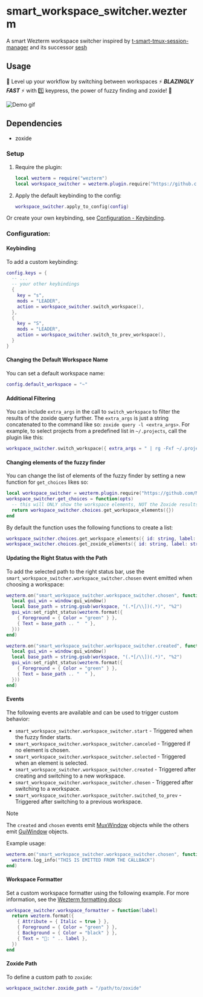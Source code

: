 # smart_workspace_switcher.wezterm

A smart Wezterm workspace switcher inspired by [t-smart-tmux-session-manager](https://github.com/joshmedeski/t-smart-tmux-session-manager) and its successor [sesh](https://github.com/joshmedeski/sesh)

## Usage

💨 Level up your workflow by switching between workspaces ⚡ ***BLAZINGLY FAST*** ⚡ with 1️⃣ keypress, the power of fuzzy finding and zoxide! 💨

![Demo gif](https://github.com/MLFlexer/smart_workspace_switcher.wezterm/assets/75012728/a4f82fcf-5304-4891-a1e2-346767678dc6)

## Dependencies

* zoxide

### Setup

1. Require the plugin:

    ```lua
    local wezterm = require("wezterm")
    local workspace_switcher = wezterm.plugin.require("https://github.com/MLFlexer/smart_workspace_switcher.wezterm")
    ```

2. Apply the default keybinding to the config:

    ```lua
    workspace_switcher.apply_to_config(config)
    ```

Or create your own keybinding, see [Configuration - Keybinding](#Keybinding).

### Configuration:
#### Keybinding
To add a custom keybinding:

  ```lua
  config.keys = {
    -- ...
    -- your other keybindings
    {
      key = "s",
      mods = "LEADER",
      action = workspace_switcher.switch_workspace(),
    },
    {
      key = "S",
      mods = "LEADER",
      action = workspace_switcher.switch_to_prev_workspace(),
    }
  }
  ```

#### Changing the Default Workspace Name
You can set a default workspace name:

```lua
config.default_workspace = "~"
```

#### Additional Filtering

You can include `extra_args` in the call to `switch_workspace` to filter the results of the zoxide query further. The `extra_args` is just a string concatenated to the command like so: `zoxide query -l <extra_args>`. For example, to select projects from a predefined list in `~/.projects`, call the plugin like this:

  ```lua
  workspace_switcher.switch_workspace({ extra_args = " | rg -Fxf ~/.projects" })
  ```

#### Changing elements of the fuzzy finder

You can change the list of elements of the fuzzy finder by setting a new function for `get_choices` likes so:

```lua
local workspace_switcher = wezterm.plugin.require("https://github.com/MLFlexer/smart_workspace_switcher.wezterm")
workspace_switcher.get_choices = function(opts)
  -- this will ONLY show the workspace elements, NOT the Zoxide results
  return workspace_switcher.choices.get_workspace_elements({})
end
```

By default the function uses the following functions to create a list:

```lua
workspace_switcher.choices.get_workspace_elements({ id: string, label: string }[])
workspace_switcher.choices.get_zoxide_elements({ id: string, label: string }[], {extra_args?: string, workspace_ids?: workspace_ids}?)
```

#### Updating the Right Status with the Path

To add the selected path to the right status bar, use the `smart_workspace_switcher.workspace_switcher.chosen` event emitted when choosing a workspace:

  ```lua
  wezterm.on("smart_workspace_switcher.workspace_switcher.chosen", function(window, workspace)
    local gui_win = window:gui_window()
    local base_path = string.gsub(workspace, "(.*[/\\])(.*)", "%2")
    gui_win:set_right_status(wezterm.format({
      { Foreground = { Color = "green" } },
      { Text = base_path .. "  " },
    }))
  end)

  wezterm.on("smart_workspace_switcher.workspace_switcher.created", function(window, workspace)
    local gui_win = window:gui_window()
    local base_path = string.gsub(workspace, "(.*[/\\])(.*)", "%2")
    gui_win:set_right_status(wezterm.format({
      { Foreground = { Color = "green" } },
      { Text = base_path .. "  " },
    }))
  end)
  ```

#### Events

The following events are available and can be used to trigger custom behavior:

* `smart_workspace_switcher.workspace_switcher.start` - Triggered when the fuzzy finder starts.
* `smart_workspace_switcher.workspace_switcher.canceled` - Triggered if no element is chosen.
* `smart_workspace_switcher.workspace_switcher.selected` - Triggered when an element is selected.
* `smart_workspace_switcher.workspace_switcher.created` - Triggered after creating and switching to a new workspace.
* `smart_workspace_switcher.workspace_switcher.chosen` - Triggered after switching to a workspace.
* `smart_workspace_switcher.workspace_switcher.switched_to_prev` - Triggered after switching to a previous workspace.

> [!NOTE]
> The `created` and `chosen` events emit [MuxWindow](https://wezfurlong.org/wezterm/config/lua/mux-window/) objects while the others emit [GuiWindow](https://wezfurlong.org/wezterm/config/lua/window/index.html) objects. 

Example usage:

  ```lua
  wezterm.on("smart_workspace_switcher.workspace_switcher.chosen", function(window, workspace)
    wezterm.log_info("THIS IS EMITTED FROM THE CALLBACK")
  end)
  ```

#### Workspace Formatter

Set a custom workspace formatter using the following example. For more information, see the [Wezterm formatting docs](https://wezfurlong.org/wezterm/config/lua/wezterm/format.html):

  ```lua
  workspace_switcher.workspace_formatter = function(label)
    return wezterm.format({
      { Attribute = { Italic = true } },
      { Foreground = { Color = "green" } },
      { Background = { Color = "black" } },
      { Text = "󱂬: " .. label },
    })
  end
  ```

#### Zoxide Path

To define a custom path to `zoxide`:

  ```lua
  workspace_switcher.zoxide_path = "/path/to/zoxide"
  ```
